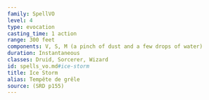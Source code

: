 ```yaml
---
family: SpellVO
level: 4
type: evocation
casting_time: 1 action
range: 300 feet
components: V, S, M (a pinch of dust and a few drops of water)
duration: Instantaneous
classes: Druid, Sorcerer, Wizard
id: spells_vo.md#ice-storm
title: Ice Storm
alias: Tempête de grêle
source: (SRD p155)
---
```


